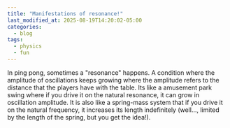 ```yaml
---
title: "Manifestations of resonance!"
last_modified_at: 2025-08-19T14:20:02-05:00
categories:
  - blog
tags:
  - physics
  - fun
---
```


In ping pong, sometimes a "resonance" happens. A condition where the amplitude of oscillations keeps growing where the amplitude refers to the distance that the players have with the table. Its like a amusement park swing where if you drive it on the natural resonance, it can grow in oscillation amplitude. It is also like a spring-mass system that if you drive it on the natural frequency, it increases its length indefinitely (well..., limited by the length of the spring, but you get the idea!).

<!--more-->